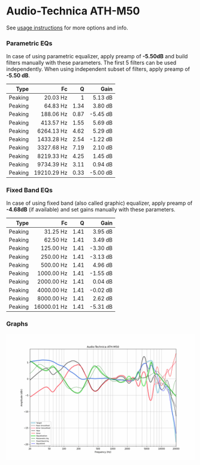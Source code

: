 # Audio-Technica ATH-M50
See [usage instructions](https://github.com/jaakkopasanen/AutoEq#usage) for more options and info.

### Parametric EQs
In case of using parametric equalizer, apply preamp of **-5.50dB** and build filters manually
with these parameters. The first 5 filters can be used independently.
When using independent subset of filters, apply preamp of **-5.50 dB**.

| Type    | Fc          |    Q | Gain     |
|--------:|------------:|-----:|---------:|
| Peaking | 20.03 Hz    | 1    | 5.13 dB  |
| Peaking | 64.83 Hz    | 1.34 | 3.80 dB  |
| Peaking | 188.06 Hz   | 0.87 | -5.45 dB |
| Peaking | 413.57 Hz   | 1.55 | 5.69 dB  |
| Peaking | 6264.13 Hz  | 4.62 | 5.29 dB  |
| Peaking | 1433.28 Hz  | 2.54 | -1.22 dB |
| Peaking | 3327.68 Hz  | 7.19 | 2.10 dB  |
| Peaking | 8219.33 Hz  | 4.25 | 1.45 dB  |
| Peaking | 9734.39 Hz  | 3.11 | 0.94 dB  |
| Peaking | 19210.29 Hz | 0.33 | -5.00 dB |

### Fixed Band EQs
In case of using fixed band (also called graphic) equalizer, apply preamp of **-4.68dB**
(if available) and set gains manually with these parameters.

| Type    | Fc          |    Q | Gain     |
|--------:|------------:|-----:|---------:|
| Peaking | 31.25 Hz    | 1.41 | 3.95 dB  |
| Peaking | 62.50 Hz    | 1.41 | 3.49 dB  |
| Peaking | 125.00 Hz   | 1.41 | -3.30 dB |
| Peaking | 250.00 Hz   | 1.41 | -3.13 dB |
| Peaking | 500.00 Hz   | 1.41 | 4.96 dB  |
| Peaking | 1000.00 Hz  | 1.41 | -1.55 dB |
| Peaking | 2000.00 Hz  | 1.41 | 0.04 dB  |
| Peaking | 4000.00 Hz  | 1.41 | -0.02 dB |
| Peaking | 8000.00 Hz  | 1.41 | 2.62 dB  |
| Peaking | 16000.01 Hz | 1.41 | -5.31 dB |

### Graphs
![](./Audio-Technica%20ATH-M50.png)